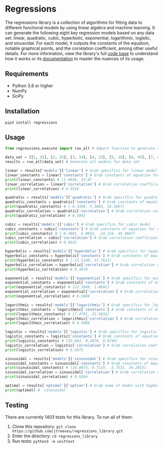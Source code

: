 # Regressions

The regressions library is a collection of algorithms for fitting data to different functional models by using linear algebra and machine learning. It can generate the following eight key regression models based on any data set: linear, quadratic, cubic, hyperbolic, exponential, logarithmic, logistic, and sinusoidal. For each model, it outputs the constants of the equation, notable graphical points, and the correlation coefficient, among other useful details. For more information, view the library's full [code base](https://github.com/jtreeves/regressions_library) to understand how it works or its [documentation](https://regressions.readthedocs.io/en/latest/) to master the nuances of its usage.

## Requirements

- Python 3.8 or higher
- NumPy
- SciPy

## Installation

```
pip3 install regressions
```

## Usage

```python
from regressions.execute import run_all # Import function to generate all models

data_set = [[1, 32], [2, 25], [3, 14], [4, 23], [5, 39], [6, 45], [7, 42], [8, 49], [9, 36], [10, 33]] # Create data set to test
results = run_all(data_set) # Generate all models for data set

linear = results['models']['linear'] # Grab specifics for linear model
linear_constants = linear['constants'] # Grab constants of equation for linear model
print(linear_constants) # [1.9636, 23.0]
linear_correlation = linear['correlation'] # Grab correlation coefficient for linear model
print(linear_correlation) # 0.5516

quadratic = results['models']['quadratic'] # Grab specifics for quadratic model
quadratic_constants = quadratic['constants'] # Grab constants of equation for quadratic model
print(quadratic_constants) # [-0.3106, 5.3803, 16.1667]
quadratic_correlation = quadratic['correlation'] # Grab correlation coefficient for quadratic model
print(quadratic_correlation) # 0.5941

cubic = results['models']['cubic'] # Grab specifics for cubic model
cubic_constants = cubic['constants'] # Grab constants of equation for cubic model
print(cubic_constants) # [-0.3881, 6.0932, -24.155, 49.4667]
cubic_correlation = cubic['correlation'] # Grab correlation coefficient for cubic model
print(cubic_correlation) # 0.8933

hyperbolic = results['models']['hyperbolic'] # Grab specifics for hyperbolic model
hyperbolic_constants = hyperbolic['constants'] # Grab constants of equation for hyperbolic model
print(hyperbolic_constants) # [-13.5246, 37.7613]
hyperbolic_correlation = hyperbolic['correlation'] # Grab correlation coefficient for hyperbolic model
print(hyperbolic_correlation) # 0.3479

exponential = results['models']['exponential'] # Grab specifics for exponential model
exponential_constants = exponential['constants'] # Grab constants of equation for exponential model
print(exponential_constants) # [22.1049, 1.0692]
exponential_correlation = exponential['correlation'] # Grab correlation coefficient for exponential model
print(exponential_correlation) # 0.5069

logarithmic = results['models']['logarithmic'] # Grab specifics for logarithmic model
logarithmic_constants = logarithmic['constants'] # Grab constants of equation for logarithmic model
print(logarithmic_constants) # [7.4791, 22.5032]
logarithmic_correlation = logarithmic['correlation'] # Grab correlation coefficient for logarithmic model
print(logarithmic_correlation) # 0.5086

logistic = results['models']['logistic'] # Grab specifics for logistic model
logistic_constants = logistic['constants'] # Grab constants of equation for logistic model
print(logistic_constants) # [43.983, 0.3076, 0.9746]
logistic_correlation = logistic['correlation'] # Grab correlation coefficient for logistic model
print(logistic_correlation) # 0.5875

sinusoidal = results['models']['sinusoidal'] # Grab specifics for sinusoidal model
sinusoidal_constants = sinusoidal['constants'] # Grab constants of equation for sinusoidal model
print(sinusoidal_constants) # [14.0875, 0.7119, -3.7531, 34.2915]
sinusoidal_correlation = sinusoidal['correlation'] # Grab correlation coefficient for sinusoidal model
print(sinusoidal_correlation) # 0.9264

optimal = results['optimal']['option'] # Grab name of model with highest correlation coefficient
print(optimal) # 'sinusoidal'
```

## Testing

There are currently 1403 tests for this library. To run all of them:

1. Clone this repository: `git clone https://github.com/jtreeves/regressions_library.git`
2. Enter the directory: `cd regressons_library`
3. Run tests: `python3 -m unittest`